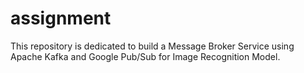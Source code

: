 # assignment
This repository is dedicated to build a Message Broker Service using Apache Kafka and Google Pub/Sub for Image Recognition Model.
